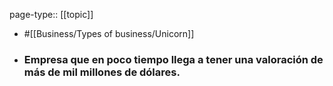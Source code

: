 page-type:: [[topic]]

- #[[Business/Types of business/Unicorn]]

- ### Empresa que en poco tiempo llega a tener una valoración de más de mil millones de dólares.



